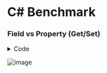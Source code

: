 # C# Benchmark

### Field vs Property (Get/Set)
<details>
<summary>Code</summary

_
```cs

public class Field_vs_Property {
    public TestClass TestClass = new TestClass();
    private int buffer;

    [Benchmark]
    public void EstimateGetField() {
        var t = TestClass.ValueField;
        buffer += t;
    }

    [Benchmark]
    public void EstimateGetProperty()
    {
        var t = TestClass.ValueProp;
        buffer += t;
    }

    [Benchmark]
    public void EstimateGetSetField() {
        var t = ++TestClass.ValueField;
        buffer += t;
    }

    [Benchmark]
    public void EstimateGetSetProperty() {
        var t = ++TestClass.ValueProp;
        buffer += t;
    }

    void Log()
    {
        Console.WriteLine(buffer);
    }
}

public class TestClass {
    public int ValueField;

    public int ValueProp { get => ValueField; set => ValueField = value;}
}
```

</details>

![image](https://user-images.githubusercontent.com/7298288/220056374-bc6824aa-39e4-4a6f-9047-90e0ea06cb75.png)
